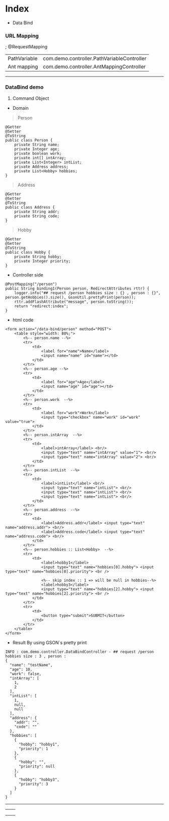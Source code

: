 # Index
- <div href="#url-mapping> URL Mapping </a>
- <div href="#data-bind> Data Bind </a>

<div id="url-mapping"> </div>

### URL Mapping
; @RequestMapping

<table>
    <tr>
        <td> PathVariable</td>
        <td>
            com.demo.controller.PathVariableController
        </td>
    </tr>
    <tr>
        <td> Ant mapping</td>
        <td>
            com.demo.controller.AntMappingController
        </td>
    </tr>        
</table>

---

<div id="data-bind"> </div> 

### DataBind demo

1. Command Object

- Domain  

> Person

```
@Getter
@Setter
@ToString
public class Person {
    private String name;
    private Integer age;
    private boolean work;
    private int[] intArray;
    private List<Integer> intList;
    private Address address;
    private List<Hobby> hobbies;
}
```

> Address

```
@Getter
@Setter
@ToString
public class Address {
    private String addr;
    private String code;
}
```

> Hobby

```
@Getter
@Setter
@ToString
public class Hobby {
    private String hobby;
    private Integer priority;
}
```

- Controller side

```
@PostMapping("/person")
public String binding1(Person person, RedirectAttributes rttr) {    
    logger.info("## request /person hobbies size : {} , person : {}", person.getHobbies().size(), GsonUtil.prettyPrint(person));
    rttr.addFlashAttribute("message", person.toString());
    return "redirect:index";
}
```

- html code

```
<form action="/data-bind/person" method="POST">
    <table style="width: 80%;">
        <%-- person.name --%>
        <tr>
            <td>
                <label for="name">Name</label>
                <input name="name" id="name"></td>
            </td>
        </tr>
        <%-- person.age --%>
        <tr>
            <td>
                <label for="age">Age</label>
                <input name="age" id="age"></td>
            </td>
        </tr>
        <%-- person.work  --%>
        <tr>
            <td>
                <label for="work">Work</label>
                <input type="checkbox" name="work" id="work" value="true">
            </td>
        </tr>
        <%-- person.intArray  --%>
        <tr>
            <td>
                <label>intArray</label> <br/>
                <input type="text" name="intArray" value="1"> <br/>
                <input type="text" name="intArray" value="2"> <br/>
            </td>
        </tr>
        <%-- person.intList  --%>
        <tr>
            <td>
                <label>intList</label> <br/>
                <input type="text" name="intList"> <br/>
                <input type="text" name="intList"> <br/>
                <input type="text" name="intList"> <br/>
            </td>
        </tr>
        <%-- person.address  --%>
        <tr>
            <td>
                <label>Address.addr</label> <input type="text" name="address.addr"> <br/>
                <label>Address.code</label> <input type="text" name="address.code"> <br/>
            </td>
        </tr>
        <%-- person.hobbies :: List<Hobby>  --%>
        <tr>
            <td>
                <label>hobby1</label>
                <input type="text" name="hobbies[0].hobby"> <input type="text" name="hobbies[0].priority"> <br />

                <%-- skip index :: 1 => will be null in hobbies--%>
                <label>hobby3</label>
                <input type="text" name="hobbies[2].hobby"> <input type="text" name="hobbies[2].priority"> <br />
            </td>
        </tr>
        <tr>
            <td>
                <button type="submit">SUBMIT</button>
            </td>
        </tr>
    </table>
</form>
```
  
- Result  By using GSON`s pretty print 

```
INFO : com.demo.controller.DataBindController - ## request /person hobbies size : 3 , person : 
{
  "name": "testName",
  "age": 10,
  "work": false,
  "intArray": [
    1,
    2
  ],
  "intList": [
    1,
    null,
    null
  ],
  "address": {
    "addr": "",
    "code": ""
  },
  "hobbies": [
    {
      "hobby": "hobby1",
      "priority": 1
    },
    {
      "hobby": "",
      "priority": null
    },
    {
      "hobby": "hobby3",
      "priority": 3
    }
  ]
}
```
 

  












---   

<table>
    <tr>
        <td> </td>
        <td>
        </td>
    </tr>
    <tr>
        <td> </td>
        <td>
        </td>
    </tr>
    <tr>
        <td> </td>
        <td>
        </td>
    </tr>    
</table>